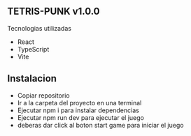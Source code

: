 ## TETRIS-PUNK v1.0.0

Tecnologias utilizadas

 - React
 - TypeScript
 - Vite

## Instalacion

 - Copiar repositorio
 - Ir a la carpeta del proyecto en una terminal
 - Ejecutar npm i para instalar dependencias
 - Ejecutar npm run dev para ejecutar el juego
 - deberas dar click al boton start game para iniciar el juego